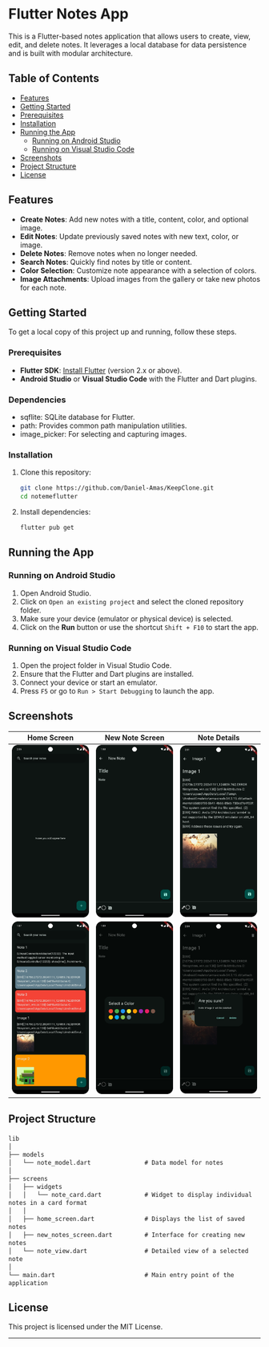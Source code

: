 # Flutter Notes App

This is a Flutter-based notes application that allows users to create, view, edit, and delete notes. It leverages a local database for data persistence and is built with modular architecture.

## Table of Contents

- [Features](#features)
- [Getting Started](#getting-started)
- [Prerequisites](#prerequisites)
- [Installation](#installation)
- [Running the App](#running-the-app)
  - [Running on Android Studio](#running-on-android-studio)
  - [Running on Visual Studio Code](#running-on-visual-studio-code)
- [Screenshots](#screenshots)
- [Project Structure](#project-structure)
- [License](#license)

## Features

- **Create Notes**: Add new notes with a title, content, color, and optional image.
- **Edit Notes**: Update previously saved notes with new text, color, or image.
- **Delete Notes**: Remove notes when no longer needed.
- **Search Notes**: Quickly find notes by title or content.
- **Color Selection**: Customize note appearance with a selection of colors.
- **Image Attachments**: Upload images from the gallery or take new photos for each note.

## Getting Started

To get a local copy of this project up and running, follow these steps.

### Prerequisites

- **Flutter SDK**: [Install Flutter](https://flutter.dev/docs/get-started/install) (version 2.x or above).
- **Android Studio** or **Visual Studio Code** with the Flutter and Dart plugins.

### Dependencies

-   sqflite: SQLite database for Flutter.
-   path: Provides common path manipulation utilities.
-   image_picker: For selecting and capturing images.

### Installation

1. Clone this repository:
   ```bash
   git clone https://github.com/Daniel-Amas/KeepClone.git
   cd notemeflutter
   ```

2. Install dependencies:
   ```bash
   flutter pub get
   ```

## Running the App

### Running on Android Studio

1. Open Android Studio.
2. Click on `Open an existing project` and select the cloned repository folder.
3. Make sure your device (emulator or physical device) is selected.
4. Click on the **Run** button or use the shortcut `Shift + F10` to start the app.

### Running on Visual Studio Code

1. Open the project folder in Visual Studio Code.
2. Ensure that the Flutter and Dart plugins are installed.
3. Connect your device or start an emulator.
4. Press `F5` or go to `Run > Start Debugging` to launch the app.

## Screenshots

| Home Screen       | New Note Screen      | Note Details       |
|-------------------|----------------------|--------------------|
| ![Home Screen (empty)](./screenshots/homescreen1.png) | ![New Note Screen ](./screenshots/new_note_screen1.png) | ![Note Details](./screenshots/note_detail.png) |
| ![Home Screen (populated)](./screenshots/homescreen2.png) | ![New Note Screen (color picker)](./screenshots/new_note_screen2.png) | ![Delete](./screenshots/delete.png) |


## Project Structure

```
lib
│
├── models
│   └── note_model.dart               # Data model for notes
│
├── screens
│   ├── widgets
│   │   └── note_card.dart            # Widget to display individual notes in a card format
│   │
│   ├── home_screen.dart              # Displays the list of saved notes
│   ├── new_notes_screen.dart         # Interface for creating new notes
│   └── note_view.dart                # Detailed view of a selected note
│
└── main.dart                         # Main entry point of the application
```

## License

This project is licensed under the MIT License.

---
